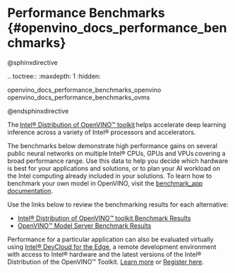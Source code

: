 # Performance Benchmarks {#openvino_docs_performance_benchmarks}

@sphinxdirective

.. toctree::
   :maxdepth: 1
   :hidden:

   openvino_docs_performance_benchmarks_openvino
   openvino_docs_performance_benchmarks_ovms


@endsphinxdirective

The [Intel® Distribution of OpenVINO™ toolkit](https://software.intel.com/content/www/us/en/develop/tools/openvino-toolkit.html) helps accelerate deep learning inference across a variety of Intel® processors and accelerators.

The benchmarks below demonstrate high performance gains on several public neural networks on multiple Intel® CPUs, GPUs and VPUs covering a broad performance range. Use this data to help you decide which hardware is best for your applications and solutions, or to plan your AI workload on the Intel computing already included in your solutions. To learn how to benchmark your own model in OpenVINO, visit the [benchmark_app documentation](../../samples/cpp/benchmark_app/README.md).

Use the links below to review the benchmarking results for each alternative:

* [Intel® Distribution of OpenVINO™ toolkit Benchmark Results](performance_benchmarks_openvino.md)
* [OpenVINO™ Model Server Benchmark Results](performance_benchmarks_ovms.md)

Performance for a particular application can also be evaluated virtually using [Intel® DevCloud for the Edge](https://devcloud.intel.com/edge/), a remote development environment with access to Intel® hardware and the latest versions of the Intel® Distribution of the OpenVINO™ Toolkit. [Learn more](https://devcloud.intel.com/edge/get_started/devcloud/) or [Register here](https://inteliot.force.com/DevcloudForEdge/s/).
